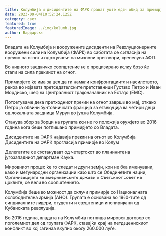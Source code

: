 ```yaml
---
title: Колумбија и дисидентите на ФАРК прават уште еден обид за примирје
date: 2023-09-04T10:52:24.125Z
category: свет
featured: true
featuredImage: ../img/kolumb.jpg
author: Вардарски
---
```

Владата на Колумбија и вооружените дисиденти на Револуционерните вооружени сили на Колумбија (ФАРК) во саботата се согласија на прекин на огнот и одржување на мировни преговори, пренесува АФП.

Во нивното заедничко соопштение не е прецизирано колку брзо ќе стапи на сила прекинот на огнот.

Примирјето ќе има за цел да ги намали конфронтациите и насилството, рекоа во изјавата претседателските претставници Густаво Петро и Иван Мордиско, шеф на Централниот градоначалник на Естадо (EMC).

Потсетуваме дека претходниот прекин на огнот заврши во мај, откако Петро ја обвини бунтовничката фракција за егзекуција на четири деца од локалната заедница Муруи во јужна Колумбија.

Станува збор за борци на групата кои не го положија оружјето во 2016 година кога беше потпишано примирјето со Владата.

Дисидентите на ФАРК најавија прекин на огнот во Колумбија
Дисидентите на ФАРК прогласија примирје во Колум

Делегатите се состануваат од четвртокот во планините на југозападниот департман Каука.

Мировниот процес ќе го следат и други земји, кои не беа именувани, како и меѓународни организации како што се Обединетите нации, Организацијата на американските држави и Светскиот совет на црквите, се вели во соопштението.

Колумбија беше во можност да склучи примирје со Националната ослободителна армија (АНО). Групата е основана во 1960-тите од синдикалните лидери, студенти и свештеници инспирирани од Кубанската револуција.

Во 2016 година, владата на Колумбија потпиша мировен договор со поголемиот дел од групата ФАРК, ставајќи крај на петдеценискиот конфликт во кој загинаа вкупно околу 260.000 луѓе.